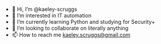 - 👋 Hi, I’m @kaeley-scruggs
- 👀 I’m interested in IT automation
- 🌱 I’m currently learning Python and studying for Security+
- 💞️ I’m looking to collaborate on literally anything
- 📫 How to reach me kaeley.scruggs@gmail.com

<!---
kaeley-scruggs/kaeley-scruggs is a ✨ special ✨ repository because its `README.md` (this file) appears on your GitHub profile.
You can click the Preview link to take a look at your changes.
--->
